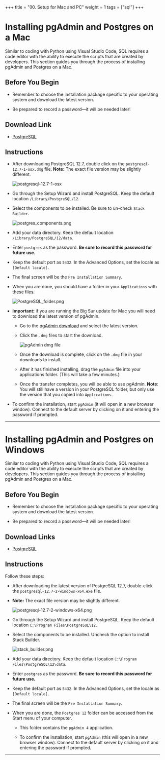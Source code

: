 +++
title = "00. Setup for Mac and PC"
weight = 1
tags = ["sql"] 
+++


# Installing pgAdmin and Postgres on a Mac

Similar to coding with Python using Visual Studio Code, SQL requires a code editor with the ability to execute the scripts that are created by developers. This section guides you through the process of installing pgAdmin and Postgres on a Mac.

## Before You Begin

* Remember to choose the installation package specific to your operating system and download the latest version.

* Be prepared to record a password—it will be needed later!

## Download Link

* [PostgreSQL](https://www.enterprisedb.com/downloads/postgres-postgresql-downloads)

## Instructions

* After downloading PostgreSQL 12.7, double click on the `postgresql-12.7-1-osx.dmg` file. **Note:** The exact file version may be slightly different.

  ![postgresql-12.7-1-osx](../images/postgresql-12.7-1-osx.png)

* Go through the Setup Wizard and install PostgreSQL. Keep the default location `/Library/PostgreSQL/12`.

* Select the components to be installed. Be sure to un-check `Stack Builder`.

  ![postgres_components.png](../images/stack_builder_mac.png)

* Add your data directory. Keep the default location `/Library/PostgreSQL/12/data`.

* Enter `postgres` as the password. **Be sure to record this password for future use.**

* Keep the default port as `5432`. In  the Advanced Options, set the locale as `[Default locale]`.

* The final screen will be the `Pre Installation Summary`.

* When you are done, you should have a folder in your `Applications` with these files.

  ![PostgreSQL_folder.png](../images/PostgreSQL_folder.png)

* **Important:** if you are running the Big Sur update for Mac you will need to download the latest version of pgAdmin.

  * Go to the [pgAdmin download](https://www.pgadmin.org/download/pgadmin-4-macos/) and select the latest version.

  * Click the `.dmg` files to start the download.

    ![pgAdmin dmg file](../images/big_sur_pgadmin.png)

  * Once the download is complete, click on the `.dmg` file in your downloads to install.

  * After it has finished installing, drag the `pgAdmin` file into your applications folder. (This will take a few minutes.)

  * Once the transfer completes, you will be able to use pgAdmin. **Note:** You will still have a version in your PostgreSQL folder, but only use the version that you copied into `Applications`.

* To confirm the installation, start `pgAdmin` (it will open in a new browser window). Connect to the default server by clicking on it and entering the password if prompted.

- - -


# Installing pgAdmin and Postgres on Windows

Similar to coding with Python using Visual Studio Code, SQL requires a code editor with the ability to execute the scripts that are created by developers. This section guides you through the process of installing pgAdmin and Postgres on a Mac.

## Before You Begin

* Remember to choose the installation package specific to your operating system and download the latest version.

* Be prepared to record a password—it will be needed later!

## Download Links

* [PostgreSQL](https://www.enterprisedb.com/downloads/postgres-postgresql-downloads)

## Instructions

Follow these steps:

* After downloading the latest version of PostgreSQL 12.7, double-click the `postgresql-12.7-2-windows-x64.exe` file.

* **Note:** The exact file version may be slightly different.

  ![postgresql-12.7-2-windows-x64.png](../images/postgresql-12.7-2-windows-x64.png)

* Go through the Setup Wizard and install PostgreSQL. Keep the default location `C:\Program Files\PostgreSQL\12`.

* Select the components to be installed. Uncheck the option to install Stack Builder.

  ![stack_builder.png](../images/stack_builder_pc.png)

* Add your data directory. Keep the default location `C:\Program Files\PostgreSQL\12\data`.

* Enter `postgres` as the password. **Be sure to record this password for future use.**

* Keep the default port as `5432`. In the Advanced Options, set the locale as  `[Default locale]`.

* The final screen will be the `Pre Installation Summary`.

* When you are done, the `Postgres 12` folder can be accessed from the Start menu of your computer.

  * This folder contains the `pgAdmin 4` application.

  * To confirm the installation, start `pgAdmin` (this will open in a new browser window). Connect to the default server by clicking on it and entering the password if prompted.

- - -
